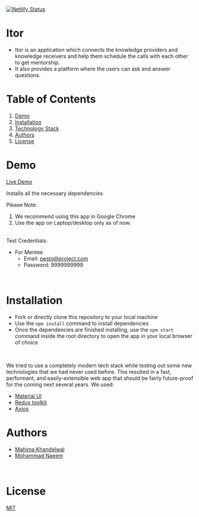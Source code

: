 [![Netlify Status](https://api.netlify.com/api/v1/badges/39aa8646-e541-45cd-bfc4-9060f4c92f4c/deploy-status)](https://app.netlify.com/sites/itor/deploys)

# Itor

- Itor is an application which connects the knowledge providers and knowledge receivers and help them schedule the calls with each other to get mentorship.
- It also provides a platform where the users can ask and answer questions.

# Table of Contents

1. [Demo](#demo)
2. [Installation](#installation)
3. [Technology Stack](#technology-stack)
4. [Authors](#authors)
5. [License](#license)

# Demo

[Live Demo](https://itor.netlify.app/)

Installs all the necessary dependencies

Please Note:

1. We recommend using this app in Google Chrome
2. Use the app on Laptop/desktop only as of now.

<br/>
Test Credentials:

- For Mentee
  - Email: pesto@project.com
  - Password: 9999999999

<br/>

# Installation

- Fork or directly clone this repository to your local machine
- Use the `npm install` command to install dependencies
- Once the dependencies are finished installing, use the `npm start` command inside the root directory to open the app in your local browser of choice

<br/>

We tried to use a completely modern tech stack while testing out some new technologies that we had never used before. This resulted in a fast, performant, and easily-extensible web app that should be fairly future-proof for the coming next several years. We used:

- [Material UI](https://mui.com/)
- [Redux toolkit](https://redux-toolkit.js.org/)
- [Axios](https://axios-http.com/docs/intro)

# Authors

- [Mahima Khandelwal](https://github.com/Maheima)
- [Mohammad Naeem](https://github.com/mitcareem)

<br/>

# License

[MIT](https://opensource.org/licenses/MIT)
